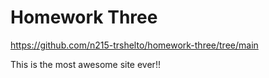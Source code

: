 # Homework Three

https://github.com/n215-trshelto/homework-three/tree/main

This is the most awesome site ever!!
